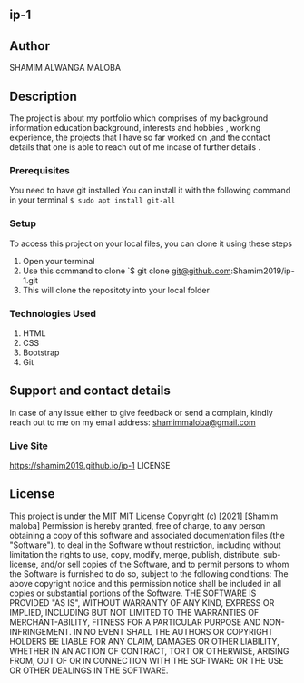 ## ip-1

## Author
SHAMIM ALWANGA MALOBA
## Description

The project is about my portfolio which comprises of my background information
education background,  interests and hobbies , working experience, the projects that I have so far worked on ,and the contact details that one is able to reach out of me incase of further details .
### Prerequisites

You need to have git installed
You can install it with the following command in your terminal
`$ sudo apt install git-all`
### Setup

To access this project on your local files, you can clone it using these steps
1. Open your terminal
1. Use this command to clone `$ git clone git@github.com:Shamim2019/ip-1.git
1. This will clone the repositoty into your local folder
### Technologies Used

1. HTML
1. CSS
1. Bootstrap
1. Git
## Support and contact details

In case of any issue either to give feedback or send a complain, kindly reach out to me on my email address: shamimmaloba@gmail.com

### Live Site
https://shamim2019.github.io/ip-1
LICENSE

## License
This project is under the [MIT](LICENSE) 
MIT License
Copyright (c)    [2021]    [Shamim maloba]
Permission is hereby granted, free of charge, to any person obtaining a copy
of this software and associated documentation files (the "Software"), to deal
in the Software without restriction, including without limitation the rights
to use, copy, modify, merge, publish, distribute, sub-license, and/or sell
copies of the Software, and to permit persons to whom the Software is
furnished to do so, subject to the following conditions:
The above copyright notice and this permission notice shall be included in all
copies or substantial portions of the Software.
THE SOFTWARE IS PROVIDED "AS IS", WITHOUT WARRANTY OF ANY KIND, EXPRESS OR
IMPLIED, INCLUDING BUT NOT LIMITED TO THE WARRANTIES OF MERCHANT-ABILITY,
FITNESS FOR A PARTICULAR PURPOSE AND NON-INFRINGEMENT. IN NO EVENT SHALL THE
AUTHORS OR COPYRIGHT HOLDERS BE LIABLE FOR ANY CLAIM, DAMAGES OR OTHER
LIABILITY, WHETHER IN AN ACTION OF CONTRACT, TORT OR OTHERWISE, ARISING FROM,
OUT OF OR IN CONNECTION WITH THE SOFTWARE OR THE USE OR OTHER DEALINGS IN THE
SOFTWARE. 

